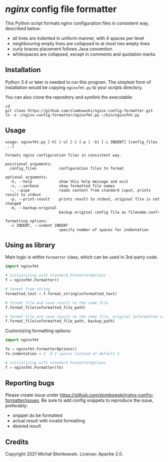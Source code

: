 # *nginx* config file formatter

This Python script formats *nginx* configuration files in consistent way, described below:

* all lines are indented in uniform manner, with 4 spaces per level
* neighbouring empty lines are collapsed to at most two empty lines
* curly braces placement follows Java convention
* whitespaces are collapsed, except in comments and quotation marks

## Installation

Python 3.4 or later is needed to run this program. The simplest form of installation would be copying `nginxfmt.py` to
your scripts directory.

You can also clone the repository and symlink the executable:

```
cd
git clone https://github.com/slomkowski/nginx-config-formatter.git
ln -s ~/nginx-config-formatter/nginxfmt.py ~/bin/nginxfmt.py
```

## Usage

```
usage: nginxfmt.py [-h] [-v] [-] [-p | -b] [-i INDENT] [config_files ...]

Formats nginx configuration files in consistent way.

positional arguments:
  config_files          configuration files to format

optional arguments:
  -h, --help            show this help message and exit
  -v, --verbose         show formatted file names
  -, --pipe             reads content from standard input, prints result to stdout
  -p, --print-result    prints result to stdout, original file is not changed
  -b, --backup-original
                        backup original config file as filename.conf~

formatting options:
  -i INDENT, --indent INDENT
                        specify number of spaces for indentation
```

## Using as library

Main logic is within `Formatter` class, which can be used in 3rd-party code.

```python
import nginxfmt

# initializing with standard FormatterOptions
f = nginxfmt.Formatter()

# format from string
formatted_text = f.format_string(unformatted_text)

# format file and save result to the same file
f.format_file(unformatted_file_path)

# format file and save result to the same file, original unformatted content is backed up
f.format_file(unformatted_file_path, backup_path)
```

Customizing formatting options:

```python
import nginxfmt

fo = nginxfmt.FormatterOptions()
fo.indentation = 2  # 2 spaces instead of default 4

# initializing with standard FormatterOptions
f = nginxfmt.Formatter(fo)
```

## Reporting bugs

Please create issue under https://github.com/slomkowski/nginx-config-formatter/issues. Be sure to add config snippets to
reproduce the issue, preferably:

* snippet do be formatted
* actual result with invalid formatting
* desired result

## Credits

Copyright 2021 Michał Słomkowski. License: Apache 2.0.
